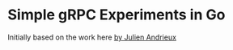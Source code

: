 # Simple gRPC Experiments in Go
Initially based on the work here [by Julien Andrieux](https://medium.com/pantomath/how-we-use-grpc-to-build-a-client-server-system-in-go-dd20045fa1c2)